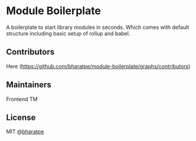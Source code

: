 # Module Boilerplate

A boilerplate to start library modules in seconds. Which comes with default structure including basic setup of rollup and babel.

## Contributors
Here (https://github.com/bharatpe/module-boilerplate/graphs/contributors)

## Maintainers
Frontend TM

## License
MIT @[bharatpe](#)
